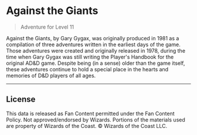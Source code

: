 # Against the Giants

> Adventure for Level 11

Against the Giants, by Gary Gygax, was originally produced in 1981 as a compilation of three adventures written in the earliest days of the game. Those adventures were created and originally released in 1978, during the time when Gary Gygax was still writing the Player's Handbook for the original AD&D game. Despite being (in a sense) older than the game itself, these adventures continue to hold a special place in the hearts and memories of D&D players of all ages.

---

## License

This data is released as Fan Content permitted under the Fan Content Policy. Not approved/endorsed by Wizards. Portions of the materials used are property of Wizards of the Coast. © Wizards of the Coast LLC.

